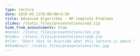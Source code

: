 ```yaml
---
type: lecture
date: 2019-05-11T8:00:00+4:30
title: Advanced Algorithms - NP Complete Problems
slides: /static_files/presentations/aa3.zip
hide_from_announcments: true
#notes: /static_files/presentations/lec.zip
#codes: /static_files/presentations/code.zip
#tldr: "Short text to discribe what this lecture is about."
#thumbnail: /static_files/presentations/lec.jpg
---
```

